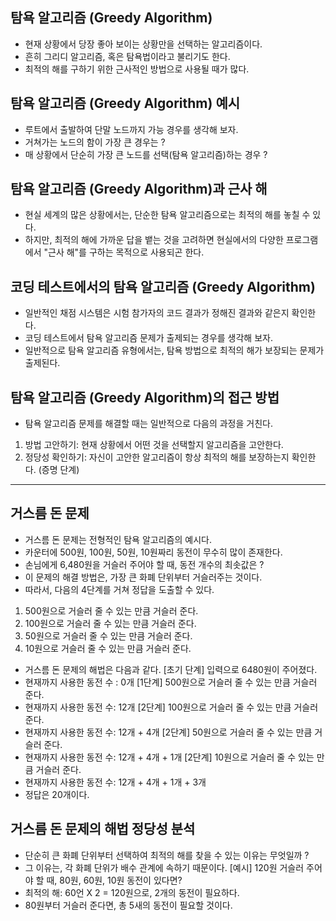 ## 탐욕 알고리즘 (Greedy Algorithm)

- 현재 상황에서 당장 좋아 보이는 상황만을 선택하는 알고리즘이다.
- 흔히 그리디 알고리즘, 혹은 탐욕법이라고 불리기도 한다.
- 최적의 해를 구하기 위한 근사적인 방법으로 사용될 때가 많다.

## 탐욕 알고리즘 (Greedy Algorithm) 예시

- 루트에서 출발하여 단말 노드까지 가능 경우를 생각해 보자.
- 거쳐가는 노드의 함이 가장 큰 경우는 ?
- 매 상황에서 단순히 가장 큰 노드를 선택(탐욕 알고리즘)하는 경우 ?

## 탐욕 알고리즘 (Greedy Algorithm)과 근사 해

- 현실 세계의 많은 상황에서는, 단순한 탐욕 알고리즘으로는 최적의 해를 놓칠 수 있다.
- 하지만, 최적의 해에 가까운 답을 뱉는 것을 고려하면 현실에서의 다양한 프로그램에서 "근사 해"를 구하는 목적으로 사용되곤 한다.

## 코딩 테스트에서의 탐욕 알고리즘 (Greedy Algorithm)

- 일반적인 채점 시스템은 시험 참가자의 코드 결과가 정해진 결과와 같은지 확인한다.
- 코딩 테스트에서 탐욕 알고리즘 문제가 출제되는 경우를 생각해 보자.
- 일반적으로 탐욕 알고리즘 유형에서는, 탐욕 방법으로 최적의 해가 보장되는 문제가 출제된다.

## 탐욕 알고리즘 (Greedy Algorithm)의 접근 방법

- 탐욕 알고리즘 문제를 해결할 때는 일반적으로 다음의 과정을 거친다.

1. 방법 고안하기: 현재 상황에서 어떤 것을 선택할지 알고리즘을 고안한다.
2. 정당성 확인하기: 자신이 고안한 알고리즘이 항상 최적의 해를 보장하는지 확인한다. (증명 단계)

---

## 거스름 돈 문제

- 거스름 돈 문제는 전형적인 탐욕 알고리즘의 예시다.
- 카운터에 500원, 100원, 50원, 10원짜리 동전이 무수히 많이 존재한다.
- 손님에게 6,480원을 거슬러 주어야 할 때, 동전 개수의 최솟값은 ?
- 이 문제의 해결 방법은, 가장 큰 화폐 단위부터 거슬러주는 것이다.
- 따라서, 다음의 4단계를 거쳐 정답을 도출할 수 있다.

1. 500원으로 거슬러 줄 수 있는 만큼 거슬러 준다.
2. 100원으로 거슬러 줄 수 있는 만큼 거슬러 준다.
3. 50원으로 거슬러 줄 수 있는 만큼 거슬러 준다.
4. 10원으로 거슬러 줄 수 있는 만큼 거슬러 준다.

- 거스름 돈 문제의 해법은 다음과 같다.
  [초기 단계] 입력으로 6480원이 주어졌다.
- 현재까지 사용한 동전 수 : 0개
  [1단계] 500원으로 거슬러 줄 수 있는 만큼 거슬러 준다.
- 현재까지 사용한 동전 수: 12개
  [2단계] 100원으로 거슬러 줄 수 있는 만큼 거슬러 준다.
- 현재까지 사용한 동전 수: 12개 + 4개
  [2단계] 50원으로 거슬러 줄 수 있는 만큼 거슬러 준다.
- 현재까지 사용한 동전 수: 12개 + 4개 + 1개
  [2단계] 10원으로 거슬러 줄 수 있는 만큼 거슬러 준다.
- 현재까지 사용한 동전 수: 12개 + 4개 + 1개 + 3개
- 정답은 20개이다.

## 거스름 돈 문제의 해법 정당성 분석

- 단순히 큰 화폐 단위부터 선택하여 최적의 해를 찾을 수 있는 이유는 무엇일까 ?
- 그 이유는, 각 화폐 단위가 배수 관계에 속하기 때문이다.
  [예시] 120원 거슬러 주어야 할 때, 80원, 60원, 10원 동전이 있다면?
- 최적의 해: 60언 X 2 = 120원으로, 2개의 동전이 필요하다.
- 80원부터 거슬러 준다면, 총 5새의 동전이 필요할 것이다.
